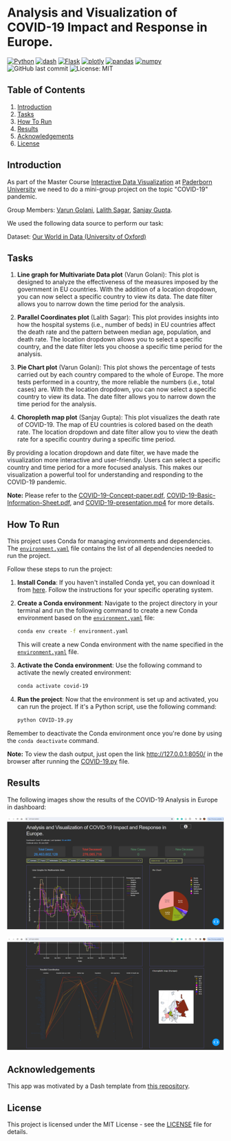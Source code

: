 # Analysis and Visualization of COVID-19 Impact and Response in Europe.

[![Python](https://img.shields.io/badge/Python-3.12.0-%233776AB?logo=Python)](https://www.python.org/)
[![dash](https://img.shields.io/badge/Dash-2.7.0-%233776AB?logo=Python)](https://pypi.org/project/dash/2.7.0/)
[![Flask](https://img.shields.io/badge/Flask-2.2.5-%233776AB?logo=Python)](https://pypi.org/project/Flask/2.2.5/)
[![plotly](https://img.shields.io/badge/Plotly-5.9.0-%233776AB?logo=Python)](https://pypi.org/project/plotly/5.9.0/)
[![pandas](https://img.shields.io/badge/Pandas-2.1.4-%233776AB?logo=Python)](https://pypi.org/project/pandas/)
[![numpy](https://img.shields.io/badge/Numpy-1.26.3-%233776AB?logo=Python)](https://pypi.org/project/numpy/)
![GitHub last commit](https://img.shields.io/github/last-commit/sanjaycg486/COVID-19)
![License: MIT](https://img.shields.io/badge/License-MIT-yellow.svg)

## Table of Contents
1. [Introduction](#introduction)
2. [Tasks](#tasks)
3. [How To Run](#how-to-run)
4. [Results](#results)
5. [Acknowledgements](#acknowledgements)
6. [License](#license)

## Introduction
As part of the Master Course [Interactive Data Visualization](https://cs.uni-paderborn.de/en/cgvb/lehre/vergangene-semester/ss-20/interactive-data-visualization) at [Paderborn University](https://www.uni-paderborn.de/en/) we need to do a mini-group project on the topic "COVID-19" pandemic.

Group Members: [Varun Golani](https://github.com/vargo96), [Lalith Sagar](https://github.com/Lalith-Sagar-Devagudi), [Sanjay Gupta](https://github.com/sanjaycg486).

We used the following data source to perform our task:

Dataset: [Our World in Data (University of Oxford)](https://ourworldindata.org/coronavirus)

## Tasks

1. **Line graph for Multivariate Data plot** (Varun Golani): This plot is designed to analyze the effectiveness of the measures imposed by the government in EU countries. With the addition of a location dropdown, you can now select a specific country to view its data. The date filter allows you to narrow down the time period for the analysis.

2. **Parallel Coordinates plot** (Lalith Sagar): This plot provides insights into how the hospital systems (i.e., number of beds) in EU countries affect the death rate and the pattern between median age, population, and death rate. The location dropdown allows you to select a specific country, and the date filter lets you choose a specific time period for the analysis.

3. **Pie Chart plot** (Varun Golani): This plot shows the percentage of tests carried out by each country compared to the whole of Europe. The more tests performed in a country, the more reliable the numbers (i.e., total cases) are. With the location dropdown, you can now select a specific country to view its data. The date filter allows you to narrow down the time period for the analysis.

4. **Choropleth map plot** (Sanjay Gupta): This plot visualizes the death rate of COVID-19. The map of EU countries is colored based on the death rate. The location dropdown and date filter allow you to view the death rate for a specific country during a specific time period.

By providing a location dropdown and date filter, we have made the visualization more interactive and user-friendly. Users can select a specific country and time period for a more focused analysis. This makes our visualization a powerful tool for understanding and responding to the COVID-19 pandemic.

**Note:** Please refer to the [COVID-19-Concept-paper.pdf](report\COVID-19-Concept-paper.pdf), [COVID-19-Basic-Information-Sheet.pdf](report\COVID-19-Basic-Information-Sheet.pdf), and [COVID-19-presentation.mp4](report\COVID-19-presentation.mp4) for more details.

## How To Run

This project uses Conda for managing environments and dependencies. The [`environment.yaml`](environment.yml) file contains the list of all dependencies needed to run the project.

Follow these steps to run the project:

1. **Install Conda**: If you haven't installed Conda yet, you can download it from [here](https://docs.conda.io/projects/conda/en/latest/user-guide/install/index.html). Follow the instructions for your specific operating system.

2. **Create a Conda environment**: Navigate to the project directory in your terminal and run the following command to create a new Conda environment based on the [`environment.yaml`](environment.yml) file:

    ```bash
    conda env create -f environment.yaml
    ```

    This will create a new Conda environment with the name specified in the [`environment.yaml`](environment.yml) file.

3. **Activate the Conda environment**: Use the following command to activate the newly created environment:

    ```bash
    conda activate covid-19
    ```    

4. **Run the project**: Now that the environment is set up and activated, you can run the project. If it's a Python script, use the following command:

    ```bash
    python COVID-19.py
    ```    

Remember to deactivate the Conda environment once you're done by using the `conda deactivate` command.

**Note:** To view the dash output, just open the link http://127.0.0.1:8050/ in the browser after running the [COVID-19.py](COVID-19.py) file.

## Results

The following images show the results of the COVID-19 Analysis in Europe in dashboard:

![Dashboard Image 1](img/Dashboard.png)

![Dashboard Image 2](img/Dashboard1.png)

## Acknowledgements

This app was motivated by a Dash template from [this repository](https://github.com/Unicorndy/covid19_dashboard/tree/master).

## License

This project is licensed under the MIT License - see the [LICENSE](LICENSE) file for details.
